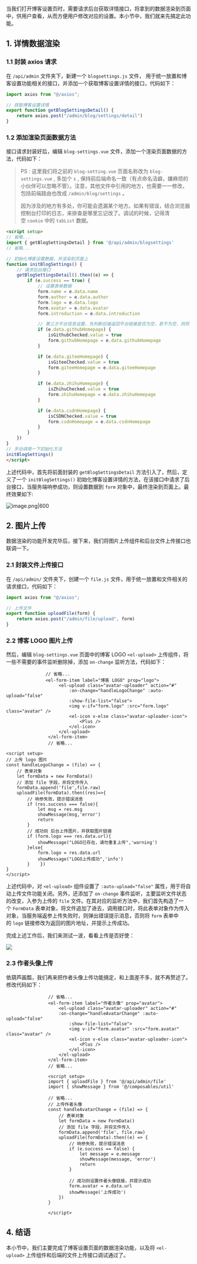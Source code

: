 
当我们打开博客设置页时，需要请求后台获取详情接口，将拿到的数据渲染到页面中，供用户查看，从而方便用户修改对应的设置。本小节中，我们就来先搞定此功能。
## 1. 详情数据渲染

### 1.1 封装 axios 请求

在 `/api/admin` 文件夹下，新建一个 `blogsettings.js` 文件， 用于统一放置和博客设置功能相关的接口，并添加一个获取博客设置详情的接口，代码如下：

```js
import axios from "@/axios";

// 获取博客设置详情
export function getBlogSettingsDetail() {
    return axios.post("/admin/blog/settings/detail")
}
```

### 1.2 添加渲染页面数据方法

接口请求封装好后，编辑 `blog-settings.vue` 文件，添加一个渲染页面数据的方法，代码如下：

> PS : 这里我们将之前的 `blog-setting.vue` 页面名称改为 `blog-settings.vue` , 多加个 `s` , 保持前后端命名一致（有点命名洁癖，嫌麻烦的小伙伴可以忽略不管）。注意，其他文件中引用的地方，也需要一一修改，包括前端路由也改成 `/admin/blog/settings` 。
> 
> 因为涉及的地方有多处，你可能会遗漏某个地方。如果有错误，结合浏览器控制台打印的日志，来排查是哪里忘记改了。调试的时候，记得清空 `cookie` 中的 `tabList` 数据。

```html
<script setup>
// 省略...
import { getBlogSettingsDetail } from '@/api/admin/blogsettings'
// 省略...

// 初始化博客设置数据，并渲染到页面上
function initBlogSettings() {
	// 请求后台接口
    getBlogSettingsDetail().then((e) => {
        if (e.success == true) {
            // 设置表单数据
            form.name = e.data.name
            form.author = e.data.author
            form.logo = e.data.logo
            form.avatar = e.data.avatar
            form.introduction = e.data.introduction

            // 第三方平台信息设置，先判断后端返回平台链接是否为空，若不为空，则将 switch 组件置为选中状态，并设置表单对应数据
            if (e.data.githubHomepage) {
                isGithubChecked.value = true
                form.githubHomepage = e.data.githubHomepage
            }

            if (e.data.giteeHomepage) {
                isGiteeChecked.value = true
                form.giteeHomepage = e.data.giteeHomepage
            }

            if (e.data.zhihuHomepage) {
                isZhihuChecked.value = true
                form.zhihuHomepage = e.data.zhihuHomepage
            }

            if (e.data.csdnHomepage) {
                isCSDNChecked.value = true
                form.csdnHomepage = e.data.csdnHomepage
            }
        }
    })
}
// 手动调用一下初始化方法
initBlogSettings()
</script>
```

上述代码中，首先将前面封装的 `getBlogSettingsDetail` 方法引入了，然后，定义了一个 `initBlogSettings()` 初始化博客设置详情的方法，在该接口中请求了后台接口，当服务端响参成功，则设置数据到 `form` 对象中，最终渲染到页面上。最终效果如下:

![image.png|600](https://my-obsidian-image.oss-cn-guangzhou.aliyuncs.com/2024/05/89967f28c1ad7750ec9930d76685d1b0.png)

## 2. 图片上传

数据渲染的功能开发完毕后，接下来，我们将图片上传组件和后台文件上传接口也联调一下。

### 2.1 封装文件上传接口

在 `/api/admin/` 文件夹下，创建一个 `file.js` 文件，用于统一放置和文件相关的请求接口，代码如下：

```js
import axios from "@/axios";

// 上传文件
export function uploadFile(form) {
    return axios.post("/admin/file/upload", form)
}
```

### 2.2 博客 LOGO 图片上传

然后，编辑 `blog-settings.vue` 页面中的博客 LOGO `<el-upload>` 上传组件，将一些不需要的事件监听删除掉，添加 `on-change` 监听方法，代码如下：

```
               // 省略...
               <el-form-item label="博客 LOGO" prop="logo">
                    <el-upload class="avatar-uploader" action="#"
                        :on-change="handleLogoChange" :auto-upload="false"
                        :show-file-list="false">
                        <img v-if="form.logo" :src="form.logo" class="avatar" />
                        <el-icon v-else class="avatar-uploader-icon">
                            <Plus />
                        </el-icon>
                    </el-upload>
                </el-form-item>
                // 省略...
                
<script setup>
// 上传 logo 图片  
const handleLogoChange = (file) => {  
    // 表单对象  
    let formData = new FormData()  
    // 添加 file 字段，并将文件传入  
    formData.append('file',file.raw)  
    uploadFile(formData).then((res)=>{  
        // 响参失败，提示错误消息  
        if (res.success === false){  
            let msg = res.msg  
            showMessage(msg,'error')  
            return  
        }  
        // 成功则 后台上传图片，并获取图片链接  
        if (form.logo === res.data.url){  
            showMessage("LOGO已存在，请勿重复上传",'warning')  
        }else{  
            form.logo = res.data.url  
            showMessage("LOGO上传成功",'info')  
        }    })  
}
</script>
```

上述代码中，对 `<el-upload>` 组件设置了 `:auto-upload="false"` 属性，用于将自动上传文件功能关闭。另外，还添加了 `on-change` 事件监听，主要监听文件状态的改变，入参为上传的 `file` 文件。在其对应的监听方法中，我们首先构造了一个 `FormData` 表单对象，将文件追加了进去，调用接口时，将此表单对象作为传入对象，当服务端返参上传失败时，则弹出错误提示消息，否则将 `form` 表单中的 `logo` 链接修改为返回的图片地址，并提示上传成功。

完成上述工作后，我们来测试一波，看看上传是否好使：

![](https://img.quanxiaoha.com/quanxiaoha/169692515239221)

### 2.3 作者头像上传

依葫芦画瓢，我们再来把作者头像上传功能搞定，和上面差不多，就不再赘述了。修改代码如下：

```
				// 省略...
				<el-form-item label="作者头像" prop="avatar">
                    <el-upload class="avatar-uploader" action="#"
                    :on-change="handleAvatarChange" :auto-upload="false"
                        :show-file-list="false">
                        <img v-if="form.avatar" :src="form.avatar" class="avatar" />
                        <el-icon v-else class="avatar-uploader-icon">
                            <Plus />
                        </el-icon>
                    </el-upload>
                </el-form-item>
   				// 省略...
   				
   				<script setup>
                import { uploadFile } from '@/api/admin/file'
                import { showMessage } from '@/composables/util'
                
                // 省略...
                // 上传作者头像
                const handleAvatarChange = (file) => {
                    // 表单对象
                    let formData = new FormData()
                    // 添加 file 字段，并将文件传入 
                    formData.append('file', file.raw)
                    uploadFile(formData).then((e) => {
                        // 响参失败，提示错误消息
                        if (e.success == false) {
                            let message = e.message
                            showMessage(message, 'error')
                            return
                        }

                        // 成功则设置作者头像链接，并提示成功
                        form.avatar = e.data.url
                        showMessage('上传成功')
                    })
                }

                </script>
```
## 4. 结语

本小节中，我们主要完成了博客设置页面的数据渲染功能，以及将 `<el-upload>` 上传组件和后端的文件上传接口调试通过了。